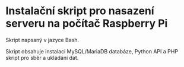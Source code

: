 # Instalační skript pro nasazení serveru na počítač Raspberry Pi

Skript napsaný v jazyce Bash.

Skript obsahuje instalaci MySQL/MariaDB databáze, Python API a PHP skript pro sběr a ukládání dat.

